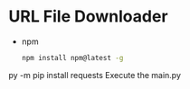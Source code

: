 # URL File Downloader
* npm
  ```sh
  npm install npm@latest -g
  ```
py -m pip install requests
Execute the main.py
